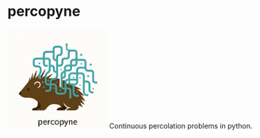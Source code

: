 # percopyne
<!-- ![percopyne logo](logo.png) -->
<img src="logo.png" alt="percopyne logo" width="40%">
Continuous percolation problems in python.

